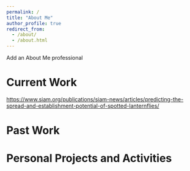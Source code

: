 ```yaml
---
permalink: /
title: "About Me"
author_profile: true
redirect_from: 
  - /about/
  - /about.html
---
```


Add an About Me professional

Current Work
======
https://www.siam.org/publications/siam-news/articles/predicting-the-spread-and-establishment-potential-of-spotted-lanternflies/

Past Work
======

Personal Projects and Activities
======

